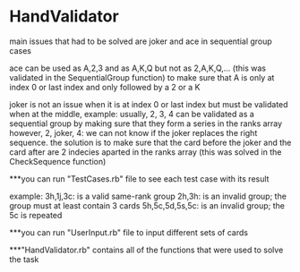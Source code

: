 # HandValidator
main issues that had to be solved are joker and ace in sequential group cases

ace can be used as A,2,3 and as A,K,Q but not as 2,A,K,Q,... 
(this was validated in the SequentialGroup function) to make sure that A is only at index 0 or last index and only followed by a 2 or a K

joker is not an issue when it is at index 0 or last index
but must be validated when at the middle, example:
usually, 2, 3, 4 can be validated as a sequential group by making sure that they form a series in the ranks array
however, 2, joker, 4: we can not know if the joker replaces the right sequence. 
the solution is to make sure that the card before the joker and the card after are 2 indecies aparted in the ranks array
(this was solved in the CheckSequence function)

***you can run "TestCases.rb" file to see each test case with its result

example: 
3h,1j,3c: is a valid same-rank group
2h,3h: is an invalid group; the group must at least contain 3 cards
5h,5c,5d,5s,5c: is an invalid group; the 5c is repeated

***you can run "UserInput.rb" file to input different sets of cards

***"HandValidator.rb" contains all of the functions that were used to solve the task
